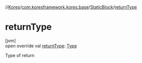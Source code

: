 //[Kores](../../../index.md)/[com.koresframework.kores.base](../index.md)/[StaticBlock](index.md)/[returnType](return-type.md)

# returnType

[jvm]\
open override val [returnType](return-type.md): [Type](https://docs.oracle.com/javase/8/docs/api/java/lang/reflect/Type.html)

Type of return

